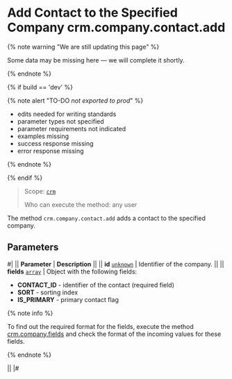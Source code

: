 # Add Contact to the Specified Company crm.company.contact.add

{% note warning "We are still updating this page" %}

Some data may be missing here — we will complete it shortly.

{% endnote %}

{% if build == 'dev' %}

{% note alert "TO-DO _not exported to prod_" %}

- edits needed for writing standards
- parameter types not specified
- parameter requirements not indicated
- examples missing
- success response missing
- error response missing

{% endnote %}

{% endif %}

> Scope: [`crm`](../../../scopes/permissions.md)
>
> Who can execute the method: any user

The method `crm.company.contact.add` adds a contact to the specified company.

## Parameters

#|
|| **Parameter** | **Description** ||
|| **id**
[`unknown`](../../../data-types.md) | Identifier of the company. ||
|| **fields**
[`array`](../../../data-types.md) | Object with the following fields: 
- **CONTACT_ID** - identifier of the contact (required field) 
- **SORT** - sorting index
- **IS_PRIMARY** - primary contact flag

{% note info %}

To find out the required format for the fields, execute the method [crm.company.fields](../crm-company-fields.md) and check the format of the incoming values for these fields. 

{% endnote %}

|| 
|#